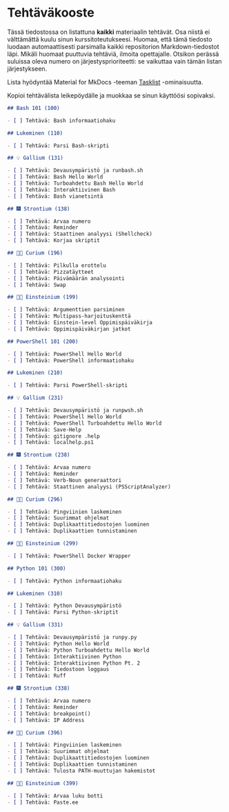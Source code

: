 
# Tehtäväkooste

Tässä tiedostossa on listattuna **kaikki** materiaalin tehtävät. Osa niistä ei välttämättä 
kuulu sinun kurssitoteutukseesi. Huomaa, että tämä tiedosto luodaan automaattisesti parsimalla 
kaikki repositorion Markdown-tiedostot läpi. Mikäli huomaat puuttuvia tehtäviä, ilmoita opettajalle.
Otsikon perässä suluissa oleva numero on järjestysprioriteetti: se vaikuttaa vain tämän listan järjestykseen.

Lista hyödyntää Material for MkDocs -teeman [Tasklist](https://squidfunk.github.io/mkdocs-material/reference/lists/#using-task-lists) -ominaisuutta.

Kopioi tehtävälista leikepöydälle ja muokkaa se sinun käyttöösi sopivaksi.


```markdown
## Bash 101 (100)

- [ ] Tehtävä: Bash informaatiohaku

## Lukeminen (110)

- [ ] Tehtävä: Parsi Bash-skripti

## 💡 Gallium (131)

- [ ] Tehtävä: Devausympäristö ja runbash.sh
- [ ] Tehtävä: Bash Hello World
- [ ] Tehtävä: Turboahdettu Bash Hello World
- [ ] Tehtävä: Interaktiivinen Bash
- [ ] Tehtävä: Bash vianetsintä

## 🎆 Strontium (138)

- [ ] Tehtävä: Arvaa numero
- [ ] Tehtävä: Reminder
- [ ] Tehtävä: Staattinen analyysi (Shellcheck)
- [ ] Tehtävä: Korjaa skriptit

## 👩‍🔬 Curium (196)

- [ ] Tehtävä: Pilkulla erottelu
- [ ] Tehtävä: Pizzatäytteet
- [ ] Tehtävä: Päivämäärän analysointi
- [ ] Tehtävä: Swap

## 👨‍🔬 Einsteinium (199)

- [ ] Tehtävä: Argumenttien parsiminen
- [ ] Tehtävä: Multipass-harjoituskenttä
- [ ] Tehtävä: Einstein-level Oppimispäiväkirja
- [ ] Tehtävä: Oppimispäiväkirjan jatkot

## PowerShell 101 (200)

- [ ] Tehtävä: PowerShell Hello World
- [ ] Tehtävä: PowerShell informaatiohaku

## Lukeminen (210)

- [ ] Tehtävä: Parsi PowerShell-skripti

## 💡 Gallium (231)

- [ ] Tehtävä: Devausympäristö ja runpwsh.sh
- [ ] Tehtävä: PowerShell Hello World
- [ ] Tehtävä: PowerShell Turboahdettu Hello World
- [ ] Tehtävä: Save-Help
- [ ] Tehtävä: gitignore .help
- [ ] Tehtävä: localhelp.ps1

## 🎆 Strontium (238)

- [ ] Tehtävä: Arvaa numero
- [ ] Tehtävä: Reminder
- [ ] Tehtävä: Verb-Noun generaattori
- [ ] Tehtävä: Staattinen analyysi (PSScriptAnalyzer)

## 👩‍🔬 Curium (296)

- [ ] Tehtävä: Pingviinien laskeminen
- [ ] Tehtävä: Suurimmat ohjelmat
- [ ] Tehtävä: Duplikaattitiedostojen luominen
- [ ] Tehtävä: Duplikaattien tunnistaminen

## 👨‍🔬 Einsteinium (299)

- [ ] Tehtävä: PowerShell Docker Wrapper

## Python 101 (300)

- [ ] Tehtävä: Python informaatiohaku

## Lukeminen (310)

- [ ] Tehtävä: Python Devausympäristö
- [ ] Tehtävä: Parsi Python-skriptit

## 💡 Gallium (331)

- [ ] Tehtävä: Devausympäristö ja runpy.py
- [ ] Tehtävä: Python Hello World
- [ ] Tehtävä: Python Turboahdettu Hello World
- [ ] Tehtävä: Interaktiivinen Python
- [ ] Tehtävä: Interaktiivinen Python Pt. 2
- [ ] Tehtävä: Tiedostoon loggaus
- [ ] Tehtävä: Ruff

## 🎆 Strontium (338)

- [ ] Tehtävä: Arvaa numero
- [ ] Tehtävä: Reminder
- [ ] Tehtävä: breakpoint()
- [ ] Tehtävä: IP Address

## 👩‍🔬 Curium (396)

- [ ] Tehtävä: Pingviinien laskeminen
- [ ] Tehtävä: Suurimmat ohjelmat
- [ ] Tehtävä: Duplikaattitiedostojen luominen
- [ ] Tehtävä: Duplikaattien tunnistaminen
- [ ] Tehtävä: Tulosta PATH-muuttujan hakemistot

## 👨‍🔬 Einsteinium (399)

- [ ] Tehtävä: Arvaa luku botti
- [ ] Tehtävä: Paste.ee


```
